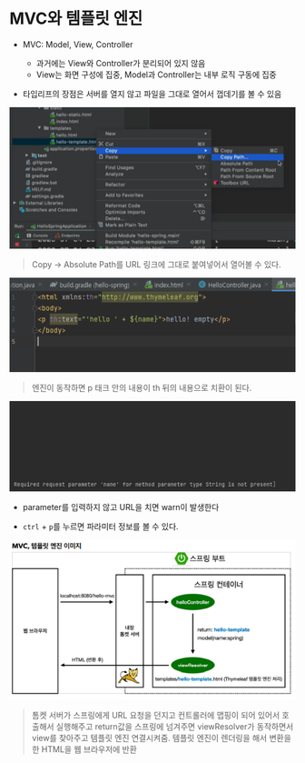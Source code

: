 # MVC와 템플릿 엔진

- MVC: Model, View, Controller
  - 과거에는 View와 Controller가 분리되어 있지 않음
  - View는 화면 구성에 집중, Model과 Controller는 내부 로직 구동에 집중

- 타입리프의 장점은 서버를 열지 않고 파일을 그대로 열어서 껍데기를 볼 수 있음

![image-20221225215110128](assets/image-20221225215110128.png)

> Copy -> Absolute Path를 URL 링크에 그대로 붙여넣어서 열어볼 수 있다.

![image-20221225215232722](assets/image-20221225215232722.png)

> 엔진이 동작하면 p 태크 안의 내용이 th 뒤의 내용으로 치환이 된다.

![image-20221225215531556](assets/image-20221225215531556.png)

- parameter를 입력하지 않고 URL을 치면 warn이 발생한다

- `ctrl` + `p`를 누르면 파라미터 정보를 볼 수 있다.

![image-20221225215824315](assets/image-20221225215824315.png)

> 톰켓 서버가 스프링에게 URL 요청을 던지고 컨트롤러에 맵핑이 되어 있어서 호출해서 실행해주고 return값을 스프링에 넘겨주면 viewResolver가 동작하면서 view를 찾아주고 템플릿 엔진 연결시켜줌. 템플릿 엔진이 렌더링을 해서 변환을 한 HTML을 웹 브라우저에 반환